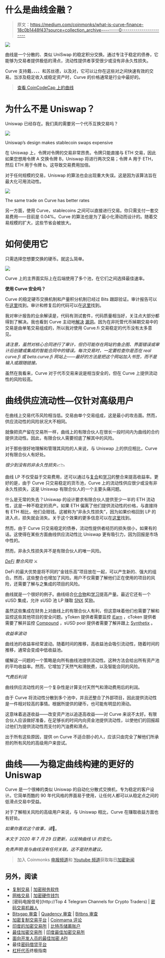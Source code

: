# 什么是曲线金融？

> 原文：<https://medium.com/coinmonks/what-is-curve-finance-18c0b1448f43?source=collection_archive---------0----------------------->

![](img/47353eb8820a8bd71fc7c24be16c119d.png)

曲线是一个分散的、类似 UniSwap 的稳定积分交换。通过专注于稳定的债券，它能够为交易者提供极低的滑点，流动性提供者享受很少或没有非永久性损失。

Curve 支持戴、、、、和苏丝德，以及对，它可以让你在这些对之间快速有效的交易。当涉及稳定收入或稳定资产时，Curve 的价格通常是行业中最好的。

> [查看 CoinCodeCap 上的曲线](https://coincodecap.com/product/curve-9)

# 为什么不是 Uniswap？

Uniswap 已经存在。我们真的需要另一个代币互换交易吗？

![](img/6b5e5c3a4385d299c7a6545bbb5eaa75.png)

Uniswap’s design makes stablecoin swaps expensive

在 Uniswap 上，令牌对令牌的交易非常昂贵。令牌只能直接与 ETH 交易，因此如果您想用令牌 A 交换令牌 B，Uniswap 将进行两次交易；令牌 A 用于 ETH，然后 ETH 用于令牌 b。这导致交易费用加倍。

对于任何规模的交易，Uniswap 的算法也会出现重大失误。这是因为该算法旨在最大化可用流动性。

![](img/3a05f8dcb82759b6c7812e79eca783c0.png)

The same trade on Curve has better rates

另一方面，使用 Curve，stablecoins 之间可以直接进行交易。你只需支付一套交易费用——目前是 0.04%。Curve 的算法也是为了最小化滑动而设计的。随着交易规模的扩大，这些节省会被放大。

# 如何使用它

只需选择您想要交换的硬币。就这么简单。

![](img/d484a959656fae6ccecb94336cd46720.png)

Curve 上的主界面实际上在后端使用了多个池，在它们之间选择最佳速率。

**使用 Curve 安全吗？**

Curve 的稳定硬币交换机制和产量积分机制已经过 Bits 跟踪验证。审计报告可以在[这里](https://www.curve.fi/audits/01-ToB.pdf)找到。审计和修复后的代码可以在[这里](https://github.com/curvefi/curve-contract/tree/65365742b4e3b644d61443de6feee49af0d2b095)找到。

我对审计报告的业余解读是，代码有测试套件，代码质量相当好，关注点大部分都得到了解决。我也看到 Curve 主动地[解决](https://blog.synthetix.io/susd-curve-pool-vulnerability-next-steps/) [漏洞](https://blog.curve.fi/vulnerability-disclosure/)。因为在非托管代币掉期交易中的交易是由单笔交易组成的，所以我对使用 Curve.fi 交易稳定的代币没有太多意见。

*请注意，虽然对核心合同进行了审计，但仍可能存在网站钓鱼企图、界面错误或审计后创建或集成的智能合同中的错误。每次交易时，一定要检查你是否在 real curve.fi 或 beta.curve.fi 网站上——最好的方法是把这个网站加入书签，而不是输入或跟随链接。*

虽然在我看来，Curve 对于代币交易来说是相当安全的，但在 Curve 上提供流动性的风险较高。

# 曲线供应流动性—仅针对高级用户

在曲线上交易代币风险相当低。交易由单个交易组成，这是最小的攻击面。然而，供应流动性的风险状况大不相同。

就像把资产留在交易所一样，曲线上的有限合伙人在很长一段时间内为曲线的合约提供流动性。因此，有限合伙人需要彻底了解其中的风险。

对于那些很好地理解和管理其风险的人来说，与 Uniswap 上的供应相比，Curve 对有限合伙人有好处。

*很少到没有的非永久性损失*📈📉

曲线 LP 不仅受益于交易费用，还可以通过与[复合](http://compound.finance)和[学习](/iearn/iearn-finance-from-yields-to-curves-weekly-update-817b54ef21b1)的整合来提高收益率。更好的是，由于 Curve 只交易稳定的货币池，Curve 上的流动性供应很少或没有非永久性损失，这是 Uniswap 有限合伙人的一个主要头痛问题。

什么是无常的失去？Uniswap 的设计要求有限合伙人提供至少一半的 ETH 流动性，这是一种不稳定的资产。如果 ETH 偏离了他们提供流动性的价格，与直接持有 ETH 相比，他们会赔钱。这被称为“非永久性损失”，因为如果价格回到 LP 的进入点，损失就会消失。关于这个效果的更多信息可以在[这里](/@pintail/understanding-uniswap-returns-cc593f3499ef)找到。

然而，由于 Curve 只交易稳定的债券，流动性提供者经历的损失很小，如果有的话。这使得在某些方面曲线供应流动性比 Uniswap 更有吸引力，因为回报是市场中性的。

然而，非永久性损失并不是有限合伙人的唯一风险。

[*DeFi*](https://blog.coincodecap.com/the-ultimate-guide-to-defi-decentralized-finance) *整合风险* ⚔️

DeFi 的最大优势是将不同的“金钱乐高”项目放在一起，可以产生新的、强大的组合。然而，这些整合也增加了风险。用户不仅需要了解他们正在使用的项目的风险，还需要了解与之集成的项目的风险。

曲线就是一个很好的例子。曲线结合[化合物](http://compound.finance)和[学习](http://iearn.finance)提高产量。最近它还有一个 sUSD 集成，允许 sUSD 池 LP 赚取 [SNX](http://synthetix.io) 奖励。

虽然这些集成在财务上对曲线上的有限合伙人有利，但这意味着他们也需要了解和监控这些其他项目的安全问题。yToken 提供者需要监控 [iEarn](/iearn/iearn-finance-from-yields-to-curves-weekly-update-817b54ef21b1) ，cToken 提供者需要了解并监控 [Compound](https://blog.openzeppelin.com/compound-finance-audit-summary/) ，sUSD pool 提供者需要了解并跟上 [Synthetix](https://blog.synthetix.io/tag/audit-report/) 。

*收益率波动*

曲线池的收益率经常波动。随着时间的推移，高收益池会吸引流动性，随着时间的推移，通常会变成中低收益池。

缓解这一问题的一个策略是向所有曲线池提供流动性。这种方法会给出所有资产池的平均收益率。然而，它增加了天然气和滑脱费，以及智能合同的风险。

*气费后利润*

曲线供应流动性的另一个复杂性是计算支付天然气和滑动费用后的利润。

由于 Curve 将流动性分散到多个池中，并且还整合了外部项目，因此提供流动性是一件相对较高的事情。根据所提供的硬币，也可能有明显的滑动。

这意味着追逐收益——改变资产池以追逐高收益——对 Curve 来说不太好。有限合伙人应该做好准备，在足够长的时间内向资金池提供流动性，以使他们的回报超过他们为提供流动性而支付的汽油费和滑点。

出于所有这些原因，提供 on Curve 不适合胆小的人，应该只由完全了解他们所承担的所有风险的高级用户来尝试。

# 曲线——为稳定曲线构建的更好的 Uniswap

Curve 是一个很棒的类似 Uniswap 的自动化分散式交换机，专为稳定的客户设计。它简单而酷的 90 年代风格的界面易于使用，让任何人都可以从稳定点之间的低滑点交易中受益。

对于了解相关风险的高级用户来说，与 Uniswap 相比，Curve 在赚取收益方面也有好处。

*如果你喜欢这个故事，请*👏。

*本文于 2020 年 7 月 29 日更新，以反映曲线 UI 的变化。*

*免责声明:我与曲线没有任何关联。这不是财务建议。*

> 加入 Coinmonks [电报频道](https://t.me/coincodecap)和 [Youtube 频道](https://www.youtube.com/c/coinmonks/videos)获取每日[加密新闻](http://coincodecap.com/)

## 另外，阅读

*   [复制交易](/coinmonks/top-10-crypto-copy-trading-platforms-for-beginners-d0c37c7d698c) | [加密税务软件](/coinmonks/crypto-tax-software-ed4b4810e338)
*   [网格交易](https://coincodecap.com/grid-trading) | [加密硬件钱包](/coinmonks/the-best-cryptocurrency-hardware-wallets-of-2020-e28b1c124069)
*   [密码电报信号](http://Top 4 Telegram Channels for Crypto Traders) | [密码交易机器人](/coinmonks/crypto-trading-bot-c2ffce8acb2a)
*   [Bitsgap 审查](/coinmonks/bitsgap-review-a-crypto-trading-bot-that-makes-easy-money-a5d88a336df2) | [Quadency 审查](/coinmonks/quadency-review-a-crypto-trading-automation-platform-3068eaa374e1) | [Bitbns 审查](/coinmonks/bitbns-review-38256a07e161)
*   [加密复制交易平台](/coinmonks/top-10-crypto-copy-trading-platforms-for-beginners-d0c37c7d698c) | [Coinmama 评论](/coinmonks/coinmama-review-ace5641bde6e)
*   [印度的加密交易所](/coinmonks/bitcoin-exchange-in-india-7f1fe79715c9) | [比特币储蓄账户](/coinmonks/bitcoin-savings-account-e65b13f92451)
*   [最佳加密交易所](/coinmonks/crypto-exchange-dd2f9d6f3769) | [印度最佳加密交易所](/coinmonks/bitcoin-exchange-in-india-7f1fe79715c9)
*   [面向开发人员的最佳加密 API](/coinmonks/best-crypto-apis-for-developers-5efe3a597a9f)
*   最佳[密码借贷平台](/coinmonks/top-5-crypto-lending-platforms-in-2020-that-you-need-to-know-a1b675cec3fa)
*   [杠杆代币](/coinmonks/leveraged-token-3f5257808b22)终极指南